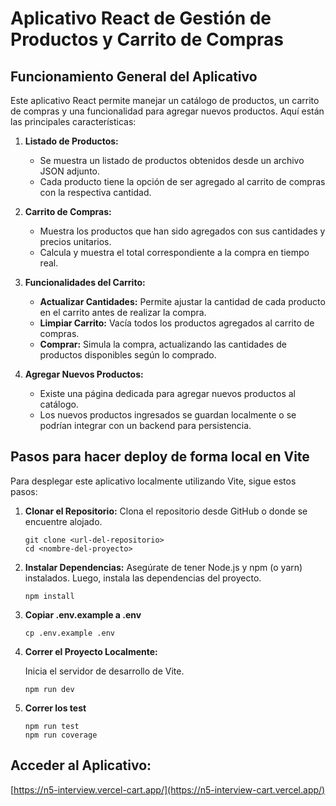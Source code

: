 # Aplicativo React de Gestión de Productos y Carrito de Compras

## Funcionamiento General del Aplicativo

Este aplicativo React permite manejar un catálogo de productos, un carrito de compras y una funcionalidad para agregar nuevos productos. Aquí están las principales características:

1. **Listado de Productos:**
   - Se muestra un listado de productos obtenidos desde un archivo JSON adjunto.
   - Cada producto tiene la opción de ser agregado al carrito de compras con la respectiva cantidad.

2. **Carrito de Compras:**
   - Muestra los productos que han sido agregados con sus cantidades y precios unitarios.
   - Calcula y muestra el total correspondiente a la compra en tiempo real.

3. **Funcionalidades del Carrito:**
   - **Actualizar Cantidades:** Permite ajustar la cantidad de cada producto en el carrito antes de realizar la compra.
   - **Limpiar Carrito:** Vacía todos los productos agregados al carrito de compras.
   - **Comprar:** Simula la compra, actualizando las cantidades de productos disponibles según lo comprado.

4. **Agregar Nuevos Productos:**
   - Existe una página dedicada para agregar nuevos productos al catálogo.
   - Los nuevos productos ingresados se guardan localmente o se podrían integrar con un backend para persistencia.

## Pasos para hacer deploy de forma local en Vite

Para desplegar este aplicativo localmente utilizando Vite, sigue estos pasos:

1. **Clonar el Repositorio:**
   Clona el repositorio desde GitHub o donde se encuentre alojado.

   ```
   git clone <url-del-repositorio>
   cd <nombre-del-proyecto>
   ```

2. **Instalar Dependencias:**
Asegúrate de tener Node.js y npm (o yarn) instalados. Luego, instala las dependencias del proyecto.

   ```
   npm install
   ```
3. **Copiar .env.example a .env**
   ```
   cp .env.example .env
   ```


3. **Correr el Proyecto Localmente:**

   Inicia el servidor de desarrollo de Vite.

   ```
   npm run dev
   ```

4. **Correr los test**
  
   ```
   npm run test
   npm run coverage
   ```


## Acceder al Aplicativo:
[https://n5-interview.vercel-cart.app/](https://n5-interview-cart.vercel.app/)

